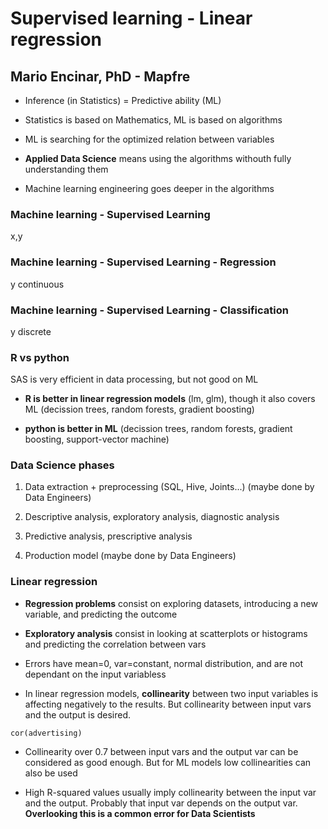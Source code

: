 # Supervised learning - Linear regression
## Mario Encinar, PhD - Mapfre

* Inference (in Statistics) = Predictive ability (ML)

* Statistics is based on Mathematics, ML is based on algorithms

* ML is searching for the optimized relation between variables

* **Applied Data Science** means using the algorithms withouth fully understanding them

* Machine learning engineering goes deeper in the algorithms

### Machine learning - Supervised Learning
x,y

### Machine learning - Supervised Learning - Regression
y continuous

### Machine learning - Supervised Learning - Classification
y discrete

### R vs python

SAS is very efficient in data processing, but not good on ML

* **R is better in linear regression models** (lm, glm), though it also covers ML (decission trees, random forests, gradient boosting)

* **python is better in ML** (decission trees, random forests, gradient boosting, support-vector machine)

### Data Science phases

1. Data extraction + preprocessing (SQL, Hive, Joints...) (maybe done by Data Engineers)

2. Descriptive analysis, exploratory analysis, diagnostic analysis

3. Predictive analysis, prescriptive analysis

4. Production model (maybe done by Data Engineers)

### Linear regression

* **Regression problems** consist on exploring datasets, introducing a new variable, and predicting the outcome

* **Exploratory analysis** consist in looking at scatterplots or histograms and predicting the correlation between vars

* Errors have mean=0, var=constant, normal distribution, and are not dependant on the input variabless

* In linear regression models, **collinearity** between two input variables is affecting negatively to the results. But collinearity between input vars and the output is desired.

```cor(advertising) ```

* Collinearity over 0.7 between input vars and the output var can be considered as good enough. But for ML models low collinearities can also be used

* High R-squared values usually imply collinearity between the input var and the output. Probably that input var depends on the output var. **Overlooking this is a common error for Data Scientists**


